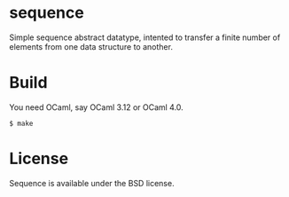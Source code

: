 sequence
========

Simple sequence abstract datatype, intented to transfer a finite number of elements from one data structure to another.

Build
=====

You need OCaml, say OCaml 3.12 or OCaml 4.0.

    $ make

License
=======

Sequence is available under the BSD license.
